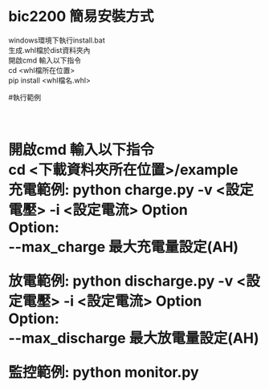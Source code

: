 # bic2200 簡易安裝方式
windows環境下執行install.bat <br>
生成.whl檔於dist資料夾內 <br>
開啟cmd 輸入以下指令<br>
cd <whl檔所在位置> <br>
pip install <whl檔名.whl> <br>

#執行範例 <h1>
  <br>
開啟cmd 輸入以下指令<br>
cd <下載資料夾所在位置>/example<br>
充電範例: python charge.py -v <設定電壓> -i <設定電流> Option <br>
Option: <br>
--max_charge 最大充電量設定(AH) <br>

放電範例: python discharge.py -v <設定電壓> -i <設定電流> Option <br>
Option: <br>
--max_discharge 最大放電量設定(AH) <br>

監控範例: python monitor.py <br>

